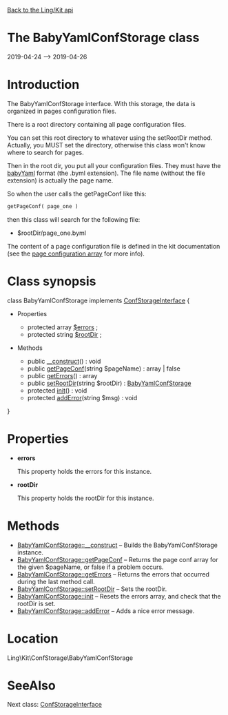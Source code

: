 [Back to the Ling/Kit api](https://github.com/lingtalfi/Kit/blob/master/doc/api/Ling/Kit.md)



The BabyYamlConfStorage class
================
2019-04-24 --> 2019-04-26






Introduction
============

The BabyYamlConfStorage interface.
With this storage, the data is organized in pages configuration files.

There is a root directory containing all page configuration files.

You can set this root directory to whatever using the setRootDir method.
Actually, you MUST set the directory, otherwise this class won't know where to search for pages.


Then in the root dir, you put all your configuration files.
They must have the [babyYaml](https://github.com/lingtalfi/BabyYaml) format (the .byml extension).
The file name (without the file extension) is actually the page name.

So when the user calls the getPageConf like this:

```php
getPageConf( page_one )
```

then this class will search for the following file:

- $rootDir/page_one.byml

The content of a page configuration file is defined in the kit documentation
(see the [page configuration array](https://github.com/lingtalfi/Kit/blob/master/README.md#the-kit-configuration-array) for more info).



Class synopsis
==============


class <span class="pl-k">BabyYamlConfStorage</span> implements [ConfStorageInterface](https://github.com/lingtalfi/Kit/blob/master/doc/api/Ling/Kit/ConfStorage/ConfStorageInterface.md) {

- Properties
    - protected array [$errors](#property-errors) ;
    - protected string [$rootDir](#property-rootDir) ;

- Methods
    - public [__construct](https://github.com/lingtalfi/Kit/blob/master/doc/api/Ling/Kit/ConfStorage/BabyYamlConfStorage/__construct.md)() : void
    - public [getPageConf](https://github.com/lingtalfi/Kit/blob/master/doc/api/Ling/Kit/ConfStorage/BabyYamlConfStorage/getPageConf.md)(string $pageName) : array | false
    - public [getErrors](https://github.com/lingtalfi/Kit/blob/master/doc/api/Ling/Kit/ConfStorage/BabyYamlConfStorage/getErrors.md)() : array
    - public [setRootDir](https://github.com/lingtalfi/Kit/blob/master/doc/api/Ling/Kit/ConfStorage/BabyYamlConfStorage/setRootDir.md)(string $rootDir) : [BabyYamlConfStorage](https://github.com/lingtalfi/Kit/blob/master/doc/api/Ling/Kit/ConfStorage/BabyYamlConfStorage.md)
    - protected [init](https://github.com/lingtalfi/Kit/blob/master/doc/api/Ling/Kit/ConfStorage/BabyYamlConfStorage/init.md)() : void
    - protected [addError](https://github.com/lingtalfi/Kit/blob/master/doc/api/Ling/Kit/ConfStorage/BabyYamlConfStorage/addError.md)(string $msg) : void

}




Properties
=============

- <span id="property-errors"><b>errors</b></span>

    This property holds the errors for this instance.
    
    

- <span id="property-rootDir"><b>rootDir</b></span>

    This property holds the rootDir for this instance.
    
    



Methods
==============

- [BabyYamlConfStorage::__construct](https://github.com/lingtalfi/Kit/blob/master/doc/api/Ling/Kit/ConfStorage/BabyYamlConfStorage/__construct.md) &ndash; Builds the BabyYamlConfStorage instance.
- [BabyYamlConfStorage::getPageConf](https://github.com/lingtalfi/Kit/blob/master/doc/api/Ling/Kit/ConfStorage/BabyYamlConfStorage/getPageConf.md) &ndash; Returns the page conf array for the given $pageName, or false if a problem occurs.
- [BabyYamlConfStorage::getErrors](https://github.com/lingtalfi/Kit/blob/master/doc/api/Ling/Kit/ConfStorage/BabyYamlConfStorage/getErrors.md) &ndash; Returns the errors that occurred during the last method call.
- [BabyYamlConfStorage::setRootDir](https://github.com/lingtalfi/Kit/blob/master/doc/api/Ling/Kit/ConfStorage/BabyYamlConfStorage/setRootDir.md) &ndash; Sets the rootDir.
- [BabyYamlConfStorage::init](https://github.com/lingtalfi/Kit/blob/master/doc/api/Ling/Kit/ConfStorage/BabyYamlConfStorage/init.md) &ndash; Resets the errors array, and check that the rootDir is set.
- [BabyYamlConfStorage::addError](https://github.com/lingtalfi/Kit/blob/master/doc/api/Ling/Kit/ConfStorage/BabyYamlConfStorage/addError.md) &ndash; Adds a nice error message.





Location
=============
Ling\Kit\ConfStorage\BabyYamlConfStorage


SeeAlso
==============
Next class: [ConfStorageInterface](https://github.com/lingtalfi/Kit/blob/master/doc/api/Ling/Kit/ConfStorage/ConfStorageInterface.md)<br>
